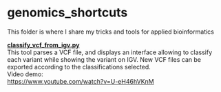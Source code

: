 # genomics_shortcuts

This folder is where I share my tricks and tools for applied bioinformatics


<b><u>classify_vcf_from_igv.py</u></b>
<br>
This tool parses a VCF file, and displays an interface allowing to classify each variant while showing the variant on IGV. New VCF files can be exported according to the classifications selected. 
<br>
Video demo:
<br>
https://www.youtube.com/watch?v=U-eH46hVKnM
